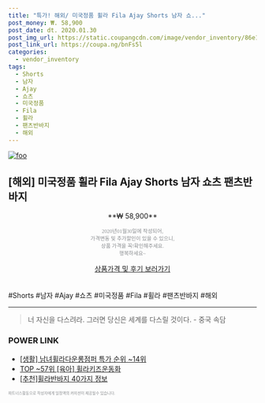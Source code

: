 ```yaml
--- 
title: "특가! 해외/ 미국정품 휠라 Fila Ajay Shorts 남자 쇼..." 
post_money: ₩. 58,900 
post_date: dt. 2020.01.30 
post_img_url: https://static.coupangcdn.com/image/vendor_inventory/86e1/41240fdbc555024faf2007bf3ca7f881d8ec1d62144829ea9549f6ad6f06.jpg 
post_link_url: https://coupa.ng/bnFs5l 
categories: 
  - vendor_inventory 
tags: 
  - Shorts 
  - 남자 
  - Ajay 
  - 쇼츠 
  - 미국정품 
  - Fila 
  - 휠라 
  - 팬츠반바지 
  - 해외 
--- 
```

[![foo](https://static.coupangcdn.com/image/vendor_inventory/86e1/41240fdbc555024faf2007bf3ca7f881d8ec1d62144829ea9549f6ad6f06.jpg)](https://coupa.ng/bnFs5l) 

## [해외] 미국정품 휠라 Fila Ajay Shorts 남자 쇼츠 팬츠반바지 
<p style="text-align: center;">**₩ 58,900**</p> 
<p style="text-align: center;"><span style="color: #898c8f; font-family: Georgia,Times,serif; font-size: 0.75em;">2020년01월30일에 작성되어, <br>가격변동 및 추가할인이 있을 수 있으니,<br> 상품 가격을 꼭!확인해주세요.<br>행복하세요~</span> 
</p>	 
<div markdown="0" style="text-align: center;"><a href="https://coupa.ng/bnFs5l" class="btn btn--success">상품가격 및 후기 보러가기</a></div> 
<br><br> 
  #Shorts #남자 #Ajay #쇼츠 #미국정품 #Fila #휠라 #팬츠반바지 #해외 
<hr> 

> 너 자신을 다스려라. 그러면 당신은 세계를 다스릴 것이다. - 중국 속담 


### POWER LINK

* <a href="https://blog.naver.com/sakai111/221783700600" target="_blank"> [생활] 남녀휠라다운롱점퍼 특가 순위 ~14위</a>
* <a href="https://blog.naver.com/fasyy4321/221780131201" target="_blank"> TOP ~57위 [육아] 휠라키즈운동화</a>
* <a href="https://blog.naver.com/fasyy4321/221789943264" target="_blank">[추천]휠라반바지 40가지 정보</a>

<span style="color: #898c8f; font-family: Georgia,Times,serif; font-size: 0.55em;">파트너스활동으로 작성자에게 일정액의 커미션이 제공될수 있습니다.</span> 
